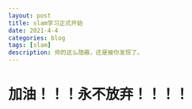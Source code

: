 ```yaml
---
layout: post
title: slam学习正式开始
date: 2021-4-4
categories: blog
tags: [slam]
description: 帅的这么隐蔽，还是被你发现了。
---
```




# 加油！！！永不放弃！！！！
